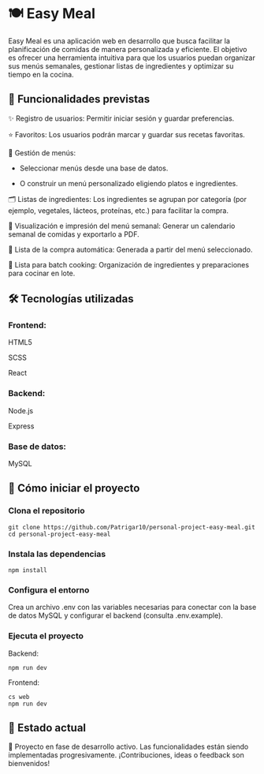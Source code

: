 # 🍽️ Easy Meal
Easy Meal es una aplicación web en desarrollo que busca facilitar la planificación de comidas de manera personalizada y eficiente. El objetivo es ofrecer una herramienta intuitiva para que los usuarios puedan organizar sus menús semanales, gestionar listas de ingredientes y optimizar su tiempo en la cocina.

## 🧠 Funcionalidades previstas
✨ Registro de usuarios: Permitir iniciar sesión y guardar preferencias.

⭐ Favoritos: Los usuarios podrán marcar y guardar sus recetas favoritas.

🧾 Gestión de menús:

- Seleccionar menús desde una base de datos.

- O construir un menú personalizado eligiendo platos e ingredientes.

🗂️ Listas de ingredientes: Los ingredientes se agrupan por categoría (por ejemplo, vegetales, lácteos, proteínas, etc.) para facilitar la compra.

📆 Visualización e impresión del menú semanal: Generar un calendario semanal de comidas y exportarlo a PDF.

🛒 Lista de la compra automática: Generada a partir del menú seleccionado.

🍳 Lista para batch cooking: Organización de ingredientes y preparaciones para cocinar en lote.

## 🛠️ Tecnologías utilizadas
### Frontend:

HTML5

SCSS

React

### Backend:

Node.js

Express

### Base de datos:

MySQL

 ## 🚀 Cómo iniciar el proyecto

### Clona el repositorio

```
git clone https://github.com/Patrigar10/personal-project-easy-meal.git
cd personal-project-easy-meal
```

### Instala las dependencias

```
npm install
```

### Configura el entorno

Crea un archivo .env con las variables necesarias para conectar con la base de datos MySQL y configurar el backend (consulta .env.example).

### Ejecuta el proyecto

Backend:

```
npm run dev
```

Frontend:

```
cs web
npm run dev
```

## 📌 Estado actual
🚧 Proyecto en fase de desarrollo activo.
Las funcionalidades están siendo implementadas progresivamente. ¡Contribuciones, ideas o feedback son bienvenidos!
